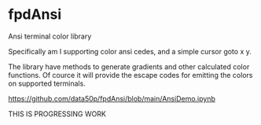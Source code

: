 # fpdAnsi
Ansi terminal color library

Specifically am I supporting color ansi cedes, and a simple cursor goto x y.

The library have methods to generate gradients and other calculated color functions.
Of cource it will provide the escape codes for emitting the colors on supported terminals.

https://github.com/data50p/fpdAnsi/blob/main/AnsiDemo.ipynb

THIS IS PROGRESSING WORK
